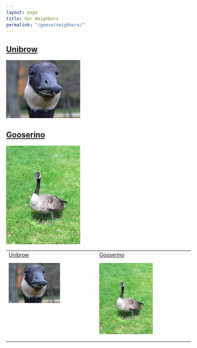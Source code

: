 ```yaml
---
layout: page
title: Our Neighbors
permalink: "/geese/neighbors/"
--- 
```

## [Unibrow](https://ueur.github.io/geese/neighbors/unibrow)
<p><a href="https://ueur.github.io/geese/neighbors/unibrow"><img src="/images/geese/unibrow.jpg" alt="Unibrow" style="height: 40%; width: 40%;"/></a></p>

## [Gooserino](https://ueur.github.io/geese/neighbors/gooserino)
<p><a href="https://ueur.github.io/geese/neighbors/gooserino"><img src="/images/geese/gooserino.jpg" alt="Gooserino" style="height: 40%; width: 40%;"/></a></p>


<table>
  <tr>
    <td valign="top"><a href="https://ueur.github.io/geese/neighbors/unibrow">Unibrow</a>
<p><a href="https://ueur.github.io/geese/neighbors/unibrow"><img src="/images/geese/unibrow.jpg" alt="Unibrow" style="height: 60%; width: 60%;"/></a></p></td>
    <td valign="top"><a href="https://ueur.github.io/geese/neighbors/gooserino">Gooserino</a>
<p><a href="https://ueur.github.io/geese/neighbors/gooserino"><img src="/images/geese/gooserino.jpg" alt="Gooserino" style="height: 60%; width: 60%;"/></a></p></td>
  </tr>
</table>
